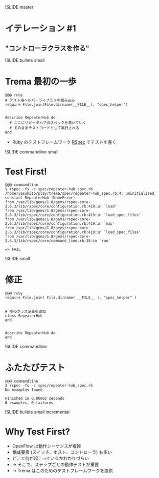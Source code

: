 !SLIDE master
# イテレーション #1 #######################################################
## "コントローラクラスを作る"


!SLIDE bullets small
# Trema 最初の一歩 ####################################################

	@@@ ruby
	# テスト用ヘルパーライブラリの読み込み
	require File.join(File.dirname(__FILE__), "spec_helper")
	
	
	describe RepeaterHub do
	  # ここにリピータハブのスペックを書いていく
	  # そのままテストコードとして実行される
	end


* Ruby のテストフレームワーク [RSpec](http://relishapp.com/rspec) でテストを書く


!SLIDE commandline small
# Test First! #######################################################

	@@@ commandline
	$ rspec -fs -c spec/repeater-hub_spec.rb 
	/home/yasuhito/play/trema/spec/repeater-hub_spec.rb:4: uninitialized constant RepeaterHub (NameError)
	from /var/lib/gems/1.8/gems/rspec-core-2.6.3/lib/rspec/core/configuration.rb:419:in `load'
	from /var/lib/gems/1.8/gems/rspec-core-2.6.3/lib/rspec/core/configuration.rb:419:in `load_spec_files'
	from /var/lib/gems/1.8/gems/rspec-core-2.6.3/lib/rspec/core/configuration.rb:419:in `map'
	from /var/lib/gems/1.8/gems/rspec-core-2.6.3/lib/rspec/core/configuration.rb:419:in `load_spec_files'
	from /var/lib/gems/1.8/gems/rspec-core-2.6.3/lib/rspec/core/command_line.rb:18:in `run'
	  ...
	=> FAIL


!SLIDE small
# 修正 ##############################################################

	@@@ ruby
	require File.join( File.dirname( __FILE__ ), "spec_helper" )
	
	
	# 空のクラス定義を追加	
	class RepeaterHub
	end
	

	describe RepeaterHub do
	end


!SLIDE commandline
# ふたたびテスト ########################################################

	@@@ commandline
	$ rspec -fs -c spec/repeater-hub_spec.rb 
	No examples found.
	
	Finished in 0.00003 seconds
	0 examples, 0 failures


!SLIDE bullets small incremental
# Why Test First?

* OpenFlow は動作シーケンスが複雑
* 構成要素 (スイッチ、ホスト、コントローラ) も多い
* どこで何が起こっているかわかりづらい
* → そこで、ステップごとの動作テストが重要
* → Trema はこのためのテストフレームワークを提供
